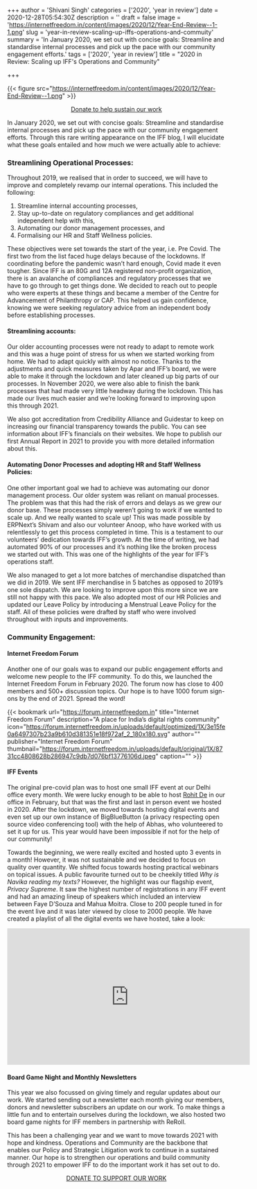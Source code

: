 +++
author = 'Shivani Singh'
categories = ['2020', 'year in review']
date = 2020-12-28T05:54:30Z
description = ''
draft = false
image = 'https://internetfreedom.in/content/images/2020/12/Year-End-Review--1-1.png'
slug = 'year-in-review-scaling-up-iffs-operations-and-commuity'
summary = 'In January 2020, we set out with concise goals: Streamline and standardise internal processes and pick up the pace with our community engagement efforts.'
tags = ['2020', 'year in review']
title = "2020 in Review: Scaling up IFF's Operations and Community"

+++


{{< figure src="https://internetfreedom.in/content/images/2020/12/Year-End-Review--1.png" >}}

<div style="text-align:center;">
    <a href="https://internetfreedom.in/donate/" class="button">Donate to help sustain our work</a>
</div>



In January 2020, we set out with concise goals: Streamline and standardise internal processes and pick up the pace with our community engagement efforts. Through this rare writing appearance on the IFF blog, I will elucidate what these goals entailed and how much we were actually able to achieve:

### Streamlining Operational Processes: ### 
Throughout 2019, we realised that in order to succeed, we will have to improve and completely revamp our internal operations. This included the following:
1. Streamline internal accounting processes,
2. Stay up-to-date on regulatory compliances and get additional independent help with this,
3. Automating our donor management processes, and
4. Formalising our HR and Staff Wellness policies. 

These objectives were set towards the start of the year, i.e. Pre Covid. The first two from the list faced huge delays because of the lockdowns. If coordinating before the pandemic wasn’t hard enough, Covid made it even tougher. Since IFF is an 80G and 12A registered non-profit organization, there is an avalanche of compliances and regulatory processes that we have to go through to get things done. We decided to reach out to people who were experts at these things and became a member of the Centre for Advancement of Philanthropy or CAP. This helped us gain confidence, knowing we were seeking regulatory advice from an independent body before establishing processes. 

#### Streamlining accounts:
#### 
Our older accounting processes were not ready to adapt to remote work and this was a huge point of stress for us when we started working from home. We had to adapt quickly with almost no notice. Thanks to the adjustments and quick measures taken by Apar and IFF’s board, we were able to make it through the lockdown and later cleaned up big parts of our processes. In November 2020, we were also able to finish the bank processes that had made very little headway during the lockdown. This has made our lives much easier and we’re looking forward to improving upon this through 2021. 

We also got accreditation from Credibility Alliance and Guidestar to keep on increasing our financial transparency towards the public. You can see information about IFF’s financials on their websites. We hope to publish our first Annual Report in 2021 to provide you with more detailed information about this. 

#### Automating Donor Processes and  adopting HR and Staff Wellness Policies:
#### 
One other important goal we had to achieve was automating our donor management process. Our older system was reliant on manual processes. The problem was that this had the risk of errors and delays as we grew our donor base. These processes simply weren’t going to work if we wanted to scale up. And we really wanted to scale up! This was made possible by ERPNext’s Shivam and also our volunteer Anoop, who have worked with us relentlessly to get this process completed in time. This is a testament to our volunteers’ dedication towards IFF’s growth. At the time of writing, we had automated 90% of our processes and it’s nothing like the broken process we started out with. This was one of the highlights of the year for IFF’s operations staff. 

We also managed to get a lot more batches of merchandise dispatched than we did in 2019. We sent IFF merchandise in 5 batches as opposed to 2019’s one sole dispatch. We are looking to improve upon this more since we are still not happy with this pace. We also adopted most of our HR Policies and updated our Leave Policy by introducing a Menstrual Leave Policy for the staff. All of these policies were drafted by staff who were involved throughout with inputs and improvements. 

### Community Engagement:
#### Internet Freedom Forum
Another one of our goals was to expand our public engagement efforts and welcome new people to the IFF community. To do this, we launched the Internet Freedom Forum in February 2020. The forum now has close to 400 members and 500+ discussion topics. Our hope is to have 1000 forum sign-ons by the end of 2021. Spread the word!

{{< bookmark url="https://forum.internetfreedom.in" title="Internet Freedom Forum" description="A place for India’s digital rights community" icon="https://forum.internetfreedom.in/uploads/default/optimized/1X/3e15fe0a6497307b23a9b610d381351e18f972af_2_180x180.svg" author="" publisher="Internet Freedom Forum" thumbnail="https://forum.internetfreedom.in/uploads/default/original/1X/8731cc4808628b286947c9db7d076bf13776106d.jpeg" caption="" >}}

#### IFF Events
The original pre-covid plan was to host one small IFF event at our Delhi office every month. We were lucky enough to be able to host [Rohit De](https://youtu.be/VddDCFe87-Y) in our office in February, but that was the first and last in person event we hosted in 2020. After the lockdown, we moved towards hosting digital events and even set up our own instance of BigBlueButton (a privacy respecting open source video conferencing tool) with the help of Abhas, who volunteered to set it up for us. This year would have been impossible if not for the help of our community! 

Towards the beginning, we were really excited and hosted upto 3 events in a month! However, it was not sustainable and we decided to focus on quality over quantity. We shifted focus towards hosting practical webinars on topical issues. A public favourite turned out to be cheekily titled *Why is Navika reading my texts?* However, the highlight was our flagship event, *Privacy Supreme*. It saw the highest number of registrations in any IFF event and had an amazing lineup of speakers which included an interview between Faye D’Souza and Mahua Moitra. Close to 200 people tuned in for the event live and it was later viewed by close to 2000 people. We have created a playlist of all the digital events we have hosted, take a look: 

<iframe width="560" height="315" src="https://www.youtube.com/embed/WOU8w0_w-GM" frameborder="0" allow="accelerometer; autoplay; clipboard-write; encrypted-media; gyroscope; picture-in-picture" allowfullscreen></iframe>

#### Board Game Night and Monthly Newsletters
This year we also focussed on giving timely and regular updates about our work. We started sending out a newsletter each month giving our members, donors and newsletter subscribers an update on our work. To make things a little fun and to entertain ourselves during the lockdown, we also hosted two board game nights for IFF members in partnership with ReRoll. 

This has been a challenging year and we want to move towards 2021 with hope and kindness. Operations and Community are the backbone that enables our Policy and Strategic Litigation work to continue in a sustained manner. Our hope is to strengthen our operations and build community through 2021 to empower IFF to do the important work it has set out to do.

<div style="text-align:center;">
    <a href="https://internetfreedom.in/donate/" class="button">DONATE TO SUPPORT OUR WORK</a>
</div>

